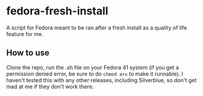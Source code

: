 # fedora-fresh-install
A script for Fedora meant to be ran after a fresh install as a quality of life feature for me.

## How to use
Clone the repo, run the .sh file on your Fedora 41 system (if you get a permission denied error, be sure to do `chmod a+x` to make it runnable). I haven't tested this with any other releases, including Silverblue, so don't get mad at me if they don't work there.
